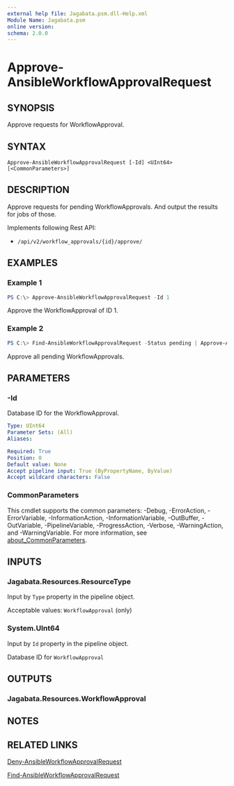 ```yaml
---
external help file: Jagabata.psm.dll-Help.xml
Module Name: Jagabata.psm
online version:
schema: 2.0.0
---
```


# Approve-AnsibleWorkflowApprovalRequest

## SYNOPSIS
Approve requests for WorkflowApproval.

## SYNTAX

```
Approve-AnsibleWorkflowApprovalRequest [-Id] <UInt64> [<CommonParameters>]
```

## DESCRIPTION
Approve requests for pending WorkflowApprovals.
And output the results for jobs of those.

Implements following Rest API:  
- `/api/v2/workflow_approvals/{id}/approve/`  

## EXAMPLES

### Example 1
```powershell
PS C:\> Approve-AnsibleWorkflowApprovalRequest -Id 1
```

Approve the WorkflowApproval of ID 1.

### Example 2
```powershell
PS C:\> Find-AnsibleWorkflowApprovalRequest -Status pending | Approve-AnsibleWorkflowApprovalRequest
```

Approve all pending WorkflowApprovals.

## PARAMETERS

### -Id
Database ID for the WorkflowApproval.

```yaml
Type: UInt64
Parameter Sets: (All)
Aliases:

Required: True
Position: 0
Default value: None
Accept pipeline input: True (ByPropertyName, ByValue)
Accept wildcard characters: False
```

### CommonParameters
This cmdlet supports the common parameters: -Debug, -ErrorAction, -ErrorVariable, -InformationAction, -InformationVariable, -OutBuffer, -OutVariable, -PipelineVariable, -ProgressAction, -Verbose, -WarningAction, and -WarningVariable. For more information, see [about_CommonParameters](http://go.microsoft.com/fwlink/?LinkID=113216).

## INPUTS

### Jagabata.Resources.ResourceType
Input by `Type` property in the pipeline object.

Acceptable values: `WorkflowApproval` (only)

### System.UInt64
Input by `Id` property in the pipeline object.

Database ID for `WorkflowApproval`

## OUTPUTS

### Jagabata.Resources.WorkflowApproval
## NOTES

## RELATED LINKS

[Deny-AnsibleWorkflowApprovalRequest](./Deny-AnsibleWorkflowApprovalRequest.md)

[Find-AnsibleWorkflowApprovalRequest](./Find-AnsibleWorkflowApprovalRequest.md)
